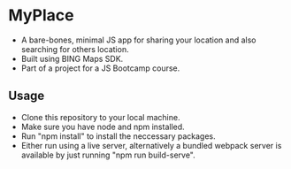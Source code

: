 # MyPlace
 - A bare-bones, minimal JS app for sharing your location and also searching for others location.
 - Built using BING Maps SDK.
 - Part of a project for a JS Bootcamp course.
 
 ## Usage
 - Clone this repository to your local machine.
 - Make sure you have node and npm installed.
 - Run "npm install" to install the neccessary packages.
 - Either run using a live server, alternatively a bundled webpack server is available by just running "npm run build-serve".
